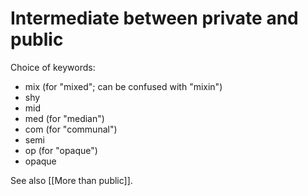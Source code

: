 # Intermediate between private and public

Choice of keywords:

- mix (for "mixed"; can be confused with "mixin")
- shy
- mid
- med (for "median")
- com (for "communal")
- semi
- op (for "opaque")
- opaque

See also [[More than public]].
